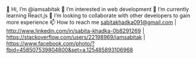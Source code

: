  👋 Hi, I’m @iamsabitak 
👀 I’m interested in  web development
🌱 I’m currently learning React.js
💞️ I’m looking to collaborate with other developers to gain more experience
📫 How to reach me sabitakhadka091@gmail.com | http://www.linkedin.com/in/sabita-khadka-0b8291269 | https://stackoverflow.com/users/22198969/iamsabitak | https://www.facebook.com/photo/?fbid=458507539804800&set=a.125485893106968


<!---
iamsabitak/iamsabitak is a ✨ special ✨ repository because its `README.md` (this file) appears on your GitHub profile.
You can click the Preview link to take a look at your changes.
--->
